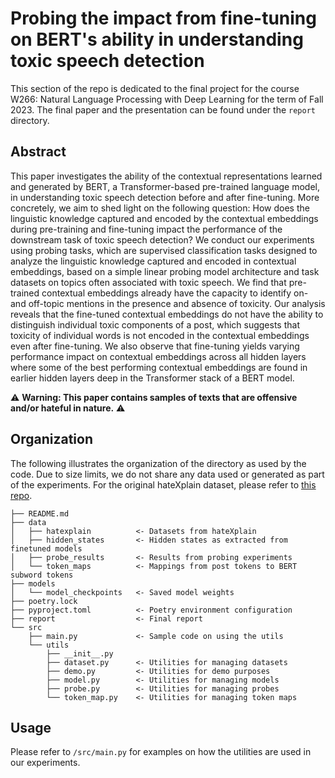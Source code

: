 #  Probing the impact from fine-tuning on BERT's ability in understanding toxic speech detection

This section of the repo is dedicated to the final project for the course 
W266: Natural Language Processing with Deep Learning for the term of Fall 2023.
The final paper and the presentation can be found under the `report` directory. 

## Abstract

This paper investigates the ability of the contextual representations learned and generated by BERT, a Transformer-based pre-trained language model, in understanding toxic speech detection before and after fine-tuning. More concretely, we aim to shed light on the following question: How does the linguistic knowledge captured and encoded by the contextual embeddings during pre-training and fine-tuning impact the performance of the downstream task of toxic speech detection? We conduct our experiments using probing tasks, which are supervised classification tasks designed to analyze the linguistic knowledge captured and encoded in contextual embeddings, based on a simple linear probing model architecture and task datasets on topics often associated with toxic speech. We find that pre-trained contextual embeddings already have the capacity to identify on- and off-topic mentions in the presence and absence of toxicity. Our analysis reveals that the fine-tuned contextual embeddings do not have the ability to distinguish individual toxic components of a post, which suggests that toxicity of individual words is not encoded in the contextual embeddings even after fine-tuning. We also observe that fine-tuning yields varying performance impact on contextual embeddings across all hidden layers where some of the best performing contextual embeddings are found in earlier hidden layers deep in the Transformer stack of a BERT model.

:warning: **Warning: This paper contains samples of texts that are offensive and/or hateful in nature.** :warning:

## Organization

The following illustrates the organization of the directory as used by the code.
Due to size limits, we do not share any data used or generated as part of the
experiments. For the original hateXplain dataset, please refer to [this repo](https://github.com/hate-alert/HateXplain/tree/master).

```
├── README.md
├── data
│   ├── hatexplain          <- Datasets from hateXplain
│   ├── hidden_states       <- Hidden states as extracted from finetuned models
│   ├── probe_results       <- Results from probing experiments
│   └── token_maps          <- Mappings from post tokens to BERT subword tokens
├── models
│   └── model_checkpoints   <- Saved model weights
├── poetry.lock
├── pyproject.toml          <- Poetry environment configuration
├── report                  <- Final report
└── src
    ├── main.py             <- Sample code on using the utils
    └── utils               
        ├── __init__.py
        ├── dataset.py      <- Utilities for managing datasets
        ├── demo.py         <- Utilities for demo purposes
        ├── model.py        <- Utilities for managing models
        ├── probe.py        <- Utilities for managing probes
        └── token_map.py    <- Utilities for managing token maps
```

## Usage

Please refer to `/src/main.py` for examples on how the utilities are used in
our experiments.

